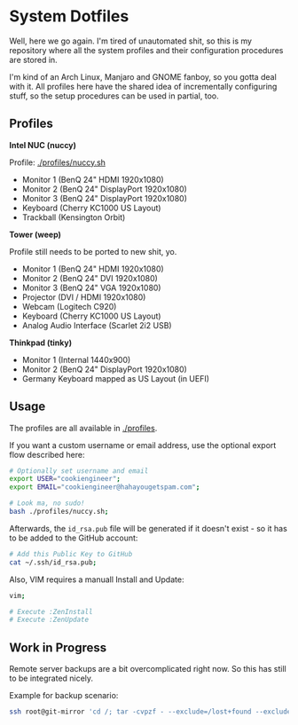 
# System Dotfiles

Well, here we go again. I'm tired of unautomated shit, so this
is my repository where all the system profiles and their
configuration procedures are stored in.

I'm kind of an Arch Linux, Manjaro and GNOME fanboy, so you
gotta deal with it. All profiles here have the shared idea
of incrementally configuring stuff, so the setup procedures
can be used in partial, too.


## Profiles

**Intel NUC (nuccy)**

Profile: [./profiles/nuccy.sh](./profiles/nuccy.sh)

- Monitor 1 (BenQ 24" HDMI 1920x1080)
- Monitor 2 (BenQ 24" DisplayPort 1920x1080)
- Monitor 3 (BenQ 24" DisplayPort 1920x1080)
- Keyboard (Cherry KC1000 US Layout)
- Trackball (Kensington Orbit)

**Tower (weep)**

Profile still needs to be ported to new shit, yo.

- Monitor 1 (BenQ 24" HDMI 1920x1080)
- Monitor 2 (BenQ 24" DVI 1920x1080)
- Monitor 3 (BenQ 24" VGA 1920x1080)
- Projector (DVI / HDMI 1920x1080)
- Webcam (Logitech C920)
- Keyboard (Cherry KC1000 US Layout)
- Analog Audio Interface (Scarlet 2i2 USB)

**Thinkpad (tinky)**

- Monitor 1 (Internal 1440x900)
- Monitor 2 (BenQ 24" DisplayPort 1920x1080)
- Germany Keyboard mapped as US Layout (in UEFI)


## Usage

The profiles are all available in [./profiles](./profiles).

If you want a custom username or email address, use the
optional export flow described here:

```bash
# Optionally set username and email
export USER="cookiengineer";
export EMAIL="cookiengineer@hahayougetspam.com";

# Look ma, no sudo!
bash ./profiles/nuccy.sh;
```

Afterwards, the `id_rsa.pub` file will be generated
if it doesn't exist - so it has to be added to the
GitHub account:

```bash
# Add this Public Key to GitHub
cat ~/.ssh/id_rsa.pub;
```

Also, VIM requires a manuall Install and Update:

```bash
vim;

# Execute :ZenInstall
# Execute :ZenUpdate
```


## Work in Progress

Remote server backups are a bit overcomplicated right now. So this
has still to be integrated nicely.

Example for backup scenario:

```bash
ssh root@git-mirror 'cd /; tar -cvpzf - --exclude=/lost+found --exclude=/dev --exclude=/mnt --exclude=/proc --exclude=/run --exclude=/sys --one-file-system /' > /home/cookiengineer/git-mirror-backup.tar.gz
```

